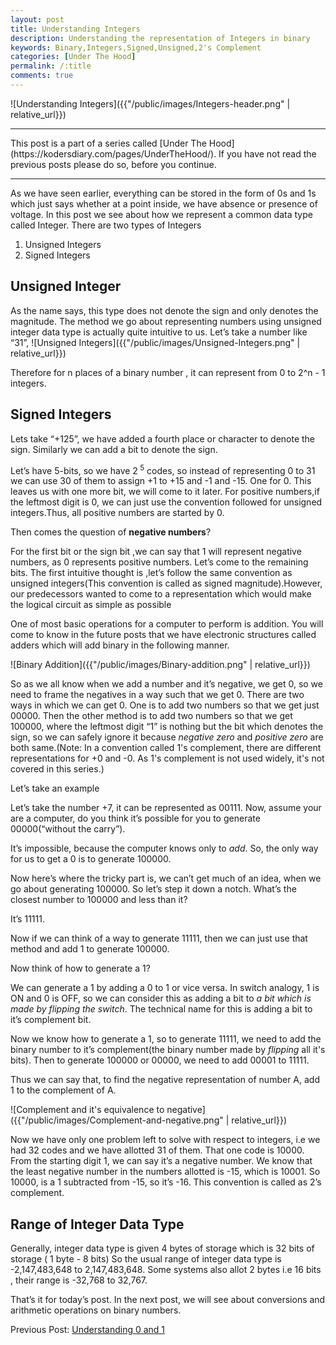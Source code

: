 ```yaml
---
layout: post
title: Understanding Integers
description: Understanding the representation of Integers in binary
keywords: Binary,Integers,Signed,Unsigned,2's Complement
categories: [Under The Hood]
permalink: /:title
comments: true
---
```


![Understanding Integers]({{"/public/images/Integers-header.png" | relative_url}})

<hr>
This post is a part of a series called [Under The Hood](https://kodersdiary.com/pages/UnderTheHood/). If you have not read the previous posts please do so, before you continue.
<hr>

As we have seen earlier, everything can be stored in the form of 0s and 1s which just says whether at a point inside, we have absence or presence of voltage.
In this post we see about how we represent a common data type called Integer.
There are two types of Integers

1. Unsigned Integers
2. Signed Integers

## Unsigned Integer

As the name says, this type does not denote the sign and only denotes the magnitude.
The method we go about representing numbers using unsigned integer data type is actually quite intuitive to us.
Let’s take a number like “31”,
![Unsigned Integers]({{"/public/images/Unsigned-Integers.png" | relative_url}})

Therefore for n places of a binary number , it can represent from 0 to 2^n - 1 integers.

## Signed Integers

Lets take “+125”, we have added a fourth place or character to denote the sign.
Similarly we can add a bit to denote the sign.

Let’s have 5-bits, so we have 2<sup> 5</sup> codes, so instead of representing 0 to 31 we can use 30 of them to assign +1 to +15 and -1 and -15. One for 0. This leaves us with one more bit, we will come to it later.
For positive numbers,if the leftmost digit is 0, we can just use the convention followed for unsigned integers.Thus, all positive numbers are started by 0.

Then comes the question of **negative numbers**?

For the first bit or the sign bit ,we can say that 1 will represent negative numbers, as 0 represents positive numbers. Let’s come to the remaining bits. The first intuitive thought is ,let’s follow the same convention as unsigned integers(This convention is called as signed magnitude).However, our predecessors wanted to come to a representation which would make the logical circuit as simple as possible

 One of most basic operations for a computer to perform is addition. You will come to know in the future posts that we have electronic structures called adders which will add binary in the following manner.

![Binary Addition]({{"/public/images/Binary-addition.png" | relative_url}})

So as we all know when we add a number and it’s negative, we get 0, so we need to frame the negatives in a way such that we get 0. There are two ways in which we can get 0. One is to add two numbers so that we get just 00000. Then the other method is to add two numbers so that we get 100000, where the leftmost digit “1” is nothing but the bit which denotes the sign, so we can safely ignore it because *negative zero* and *positive zero* are both same.(Note: In a convention called 1's complement, there are different representations for +0 and -0. As 1's complement is not used widely, it's not covered in this series.)

Let’s take an example

Let’s take the number +7, it can be represented as 00111. Now, assume your are a computer, do you think it’s possible for you to generate 00000(“without the carry”).

It’s impossible, because the computer knows only to *add*. So, the only way for us to get a 0 is to generate 100000.

Now here’s where the tricky part is, we can’t get much of an idea, when we go about generating 100000. So let’s step it down a notch. What’s the closest number to 100000 and less than it?

It’s 11111.

Now if we can think of a way to generate 11111, then we can just use that method and add 1 to generate 100000.

Now think of how to generate a 1?

We can generate a 1 by adding a 0 to 1 or vice versa. In switch analogy, 1 is ON and 0 is OFF, so we can consider this as adding a bit to *a bit which is made by flipping the switch*. The technical name for this is adding a bit to it’s complement bit.

Now we know how to generate a 1, so to generate 11111, we need to add the binary number to it’s complement(the binary number made by *flipping* all it's bits). Then to generate 100000 or 00000, we need to add 00001 to 11111.

Thus we can say that, to find the negative representation of number A, add 1 to the complement of A.


![Complement and it's equivalence to negative]({{"/public/images/Complement-and-negative.png" | relative_url}})

Now we have only one problem left to solve with respect to integers, i.e we had 32 codes and we have allotted 31 of them. That one code is 10000. From the starting digit 1, we can say it’s a negative number. We know that the least negative number in the numbers allotted is -15, which is 10001. So 10000, is a 1 subtracted from -15, so it’s -16. This convention is called as 2’s complement.

## Range of Integer Data Type

Generally, integer data type is given 4 bytes of storage which is 32 bits of storage ( 1 byte - 8 bits) So the usual range of integer data type is -2,147,483,648 to 2,147,483,648. Some systems also allot 2 bytes i.e 16 bits , their range is -32,768 to 32,767.



That’s it for today’s post. In the next post, we will see about conversions and arithmetic operations on binary numbers.

Previous Post: [Understanding 0 and 1](https://kodersdiary.com/Understanding-0-and-1)